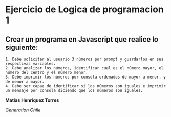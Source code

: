 # Ejercicio de Logica de programacion 1

## Crear un programa en Javascript que realice lo siguiente:

    1. Debe solicitar al usuario 3 números por prompt y guardarlos en sus respectivas variables.
    2. Debe analizar los números, identificar cual es el número mayor, el número del centro y el número menor.
    3. Debe imprimir los números por consola ordenados de mayor a menor, y de menor a mayor.
    4. Debe ser capaz de identificar si los números son iguales e imprimir un mensaje por consola diciendo que los números son iguales.

**Matias Henriquez Torres**

*Generation Chile*